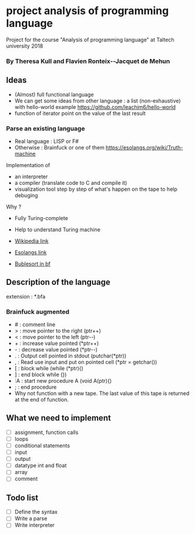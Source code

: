 # project analysis of programming language
Project for the course "Analysis of programming language" at Taltech university 2018
### By Theresa Kull and Flavien Ronteix--Jacquet de Mehun

## Ideas

- (Almost) full functional language
- We can get some ideas from other language : a list (non-exhaustive) with hello-world example https://github.com/leachim6/hello-world
- function of iterator point on the value of the last result

### Parse an existing language
- Real language : LISP or F\#
- Otherwise : Brainfuck or one of them https://esolangs.org/wiki/Truth-machine

Implementation of  
- an interpreter
- a compiler (translate code to C and compile it)
- visualization tool step by step of what's happen on the tape to help debuging

Why ?
- Fully Turing-complete
- Help to understand Turing machine

- [Wikipedia link](https://en.wikipedia.org/wiki/Brainfuck)
- [Esolangs link](https://en.wikipedia.org/wiki/Brainfuck)
- [Bublesort in bf](http://99-bottles-of-beer.net/language-brainfuck-2542.html)

## Description of the language

extension : *.bfa

### Brainfuck augmented
- \# : comment line
- \> : move pointer to the right (ptr++)
- \< : move pointer to the left (ptr--)
- \+ : increase value pointed (*ptr++)
- \- : decrease value pointed (*ptr--)
- \. : Output cell pointed in stdout (putchar(*ptr))
- \, : Read use input and put on pointed cell (*ptr = getchar())
- \[ : block while (while (*ptr){)
- \] : end block while (})
- \:A : start new procedure A (void A(ptr){)
- \; : end procedure
- Why not function with a new tape. The last value of this tape is returned at the end of function.

##


## What we need to implement
- [ ] assignment, function calls
- [ ] loops
- [ ] conditional statements
- [ ] input
- [ ] output
- [ ] datatype int and float
- [ ] array
- [ ] comment

## Todo list
- [ ] Define the syntax
- [ ] Write a parse
- [ ] Write interpreter